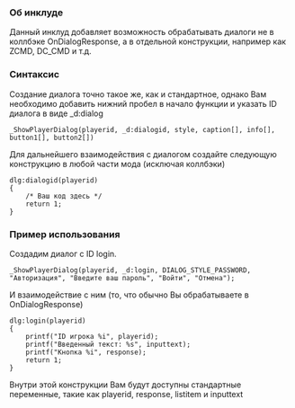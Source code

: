 ### Об инклуде
Данный инклуд добавляет возможность обрабатывать диалоги не в коллбэке OnDialogResponse, а в отдельной конструкции, например как ZCMD, DC_CMD и т.д.

### Синтаксис
Создание диалога точно такое же, как и стандартное, однако Вам необходимо добавить нижний пробел в начало функции и указать ID диалога в виде _d:dialog

    _ShowPlayerDialog(playerid, _d:dialogid, style, caption[], info[], button1[], button2[])

Для дальнейшего взаимодействия с диалогом создайте следующую конструкцию в любой части мода (исключая коллбэки)

    dlg:dialogid(playerid)
    {
    	/* Ваш код здесь */
    	return 1;
    }

### Пример использования

Создадим диалог с ID login.

    _ShowPlayerDialog(playerid, _d:login, DIALOG_STYLE_PASSWORD, "Авторизация", "Введите ваш пароль", "Войти", "Отмена");

И взаимодействие с ним (то, что обычно Вы обрабатываете в OnDialogResponse)

    dlg:login(playerid)
    {
    	printf("ID игрока %i", playerid);
    	printf("Введенный текст: %s", inputtext);
    	printf("Кнопка %i", response);
    	return 1;
    }

Внутри этой конструкции Вам будут доступны стандартные переменные, такие как playerid, response, listitem и inputtext
